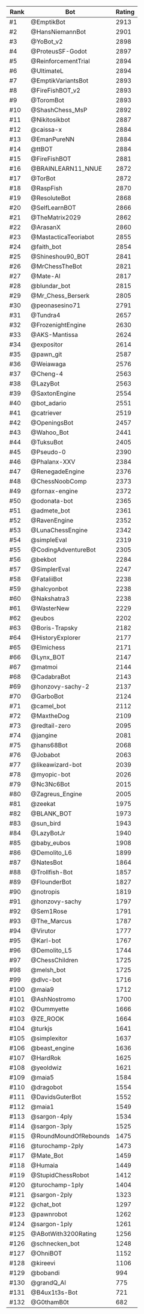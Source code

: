 Rank|Bot|Rating
---|---|---
#1|@EmptikBot|2913
#2|@HansNiemannBot|2901
#3|@YoBot_v2|2898
#4|@ProteusSF-Godot|2897
#5|@ReinforcementTrial|2894
#6|@UltimateL|2894
#7|@EmptikVariantsBot|2893
#8|@FireFishBOT_v2|2893
#9|@ToromBot|2893
#10|@ShashChess_MsP|2892
#11|@Nikitosikbot|2887
#12|@caissa-x|2884
#13|@EmanPureNN|2884
#14|@ttBOT|2884
#15|@FireFishBOT|2881
#16|@BRAINLEARN11_NNUE|2872
#17|@TorBot|2872
#18|@RaspFish|2870
#19|@ResoluteBot|2868
#20|@SelfLearnBOT|2866
#21|@TheMatrix2029|2862
#22|@ArasanX|2860
#23|@MastacticaTeoriabot|2855
#24|@faith_bot|2854
#25|@Shineshou90_BOT|2841
#26|@MrChessTheBot|2821
#27|@Mate-AI|2817
#28|@blundar_bot|2815
#29|@Mr_Chess_Berserk|2805
#30|@peonasesino71|2791
#31|@Tundra4|2657
#32|@FrozenightEngine|2630
#33|@AKS-Mantissa|2624
#34|@expositor|2614
#35|@pawn_git|2587
#36|@Weiawaga|2576
#37|@Cheng-4|2563
#38|@LazyBot|2563
#39|@SaxtonEngine|2554
#40|@bot_adario|2551
#41|@catriever|2519
#42|@OpeningsBot|2457
#43|@Wahoo_Bot|2441
#44|@TuksuBot|2405
#45|@Pseudo-0|2390
#46|@Phalanx-XXV|2384
#47|@RenegadeEngine|2376
#48|@ChessNoobComp|2373
#49|@fornax-engine|2372
#50|@odonata-bot|2365
#51|@admete_bot|2361
#52|@RavenEngine|2352
#53|@LunaChessEngine|2342
#54|@simpleEval|2319
#55|@CodingAdventureBot|2305
#56|@bekbot|2284
#57|@SimplerEval|2247
#58|@FataliiBot|2238
#59|@halcyonbot|2238
#60|@Nakshatra3|2238
#61|@WasterNew|2229
#62|@eubos|2202
#63|@Boris-Trapsky|2182
#64|@HistoryExplorer|2177
#65|@Elmichess|2171
#66|@Lynx_BOT|2147
#67|@matmoi|2144
#68|@CadabraBot|2143
#69|@honzovy-sachy-2|2137
#70|@GarboBot|2124
#71|@camel_bot|2112
#72|@MaxtheDog|2109
#73|@redtail-zero|2095
#74|@jangine|2081
#75|@hans68Bot|2068
#76|@Jobabot|2063
#77|@likeawizard-bot|2039
#78|@myopic-bot|2026
#79|@Nc3Nc6Bot|2015
#80|@Zagreus_Engine|2005
#81|@zeekat|1975
#82|@BLANK_BOT|1973
#83|@sun_bird|1943
#84|@LazyBotJr|1940
#85|@baby_eubos|1908
#86|@Demolito_L6|1899
#87|@NatesBot|1864
#88|@Trollfish-Bot|1857
#89|@FlounderBot|1827
#90|@notropis|1819
#91|@honzovy-sachy|1797
#92|@Sem1Rose|1791
#93|@The_Marcus|1787
#94|@Virutor|1777
#95|@Karl-bot|1767
#96|@Demolito_L5|1744
#97|@ChessChildren|1725
#98|@melsh_bot|1725
#99|@dlvc-bot|1716
#100|@maia9|1712
#101|@AshNostromo|1700
#102|@Dummyette|1666
#103|@ZE_ROOK|1664
#104|@turkjs|1641
#105|@simplexitor|1637
#106|@beast_engine|1636
#107|@HardRok|1625
#108|@yeoldwiz|1621
#109|@maia5|1584
#110|@dragobot|1554
#111|@DavidsGuterBot|1552
#112|@maia1|1549
#113|@sargon-4ply|1534
#114|@sargon-3ply|1525
#115|@RoundMoundOfRebounds|1475
#116|@turochamp-2ply|1473
#117|@Mate_Bot|1459
#118|@Humaia|1449
#119|@StupidChessRobot|1412
#120|@turochamp-1ply|1404
#121|@sargon-2ply|1323
#122|@chat_bot|1297
#123|@pawnrobot|1262
#124|@sargon-1ply|1261
#125|@ABotWith3200Rating|1256
#126|@schnecken_bot|1248
#127|@OhniBOT|1152
#128|@kireevi|1106
#129|@bobandi|994
#130|@grandQ_AI|775
#131|@B4ux1t3s-Bot|721
#132|@G0thamB0t|682

